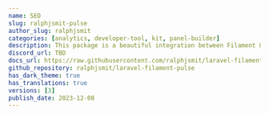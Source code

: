 ```yaml
---
name: SEO
slug: ralphjsmit-pulse
author_slug: ralphjsmit
categories: [analytics, developer-tool, kit, panel-builder]
description: This package is a beautiful integration between Filament & Laravel Pulse.
discord_url: TBD
docs_url: https://raw.githubusercontent.com/ralphjsmit/laravel-filament-pulse/main/README.md
github_repository: ralphjsmit/laravel-filament-pulse
has_dark_theme: true
has_translations: true
versions: [3]
publish_date: 2023-12-08
---
```

